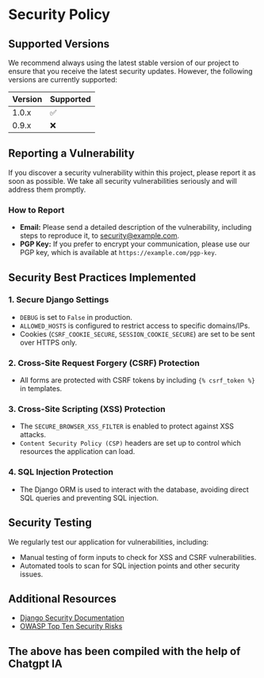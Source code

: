 # Security Policy

## Supported Versions

We recommend always using the latest stable version of our project to ensure that you receive the latest security updates. However, the following versions are currently supported:

| Version | Supported          |
| ------- | ------------------ |
| 1.0.x   | :white_check_mark: |
| 0.9.x   | :x:                |

## Reporting a Vulnerability

If you discover a security vulnerability within this project, please report it as soon as possible. We take all security vulnerabilities seriously and will address them promptly.

### How to Report

- **Email:** Please send a detailed description of the vulnerability, including steps to reproduce it, to [security@example.com](mailto:security@example.com).
- **PGP Key:** If you prefer to encrypt your communication, please use our PGP key, which is available at `https://example.com/pgp-key`.

## Security Best Practices Implemented

### 1. Secure Django Settings
- `DEBUG` is set to `False` in production.
- `ALLOWED_HOSTS` is configured to restrict access to specific domains/IPs.
- Cookies (`CSRF_COOKIE_SECURE`, `SESSION_COOKIE_SECURE`) are set to be sent over HTTPS only.

### 2. Cross-Site Request Forgery (CSRF) Protection
- All forms are protected with CSRF tokens by including `{% csrf_token %}` in templates.

### 3. Cross-Site Scripting (XSS) Protection
- The `SECURE_BROWSER_XSS_FILTER` is enabled to protect against XSS attacks.
- `Content Security Policy (CSP)` headers are set up to control which resources the application can load.

### 4. SQL Injection Protection
- The Django ORM is used to interact with the database, avoiding direct SQL queries and preventing SQL injection.

## Security Testing

We regularly test our application for vulnerabilities, including:
- Manual testing of form inputs to check for XSS and CSRF vulnerabilities.
- Automated tools to scan for SQL injection points and other security issues.

## Additional Resources

- [Django Security Documentation](https://docs.djangoproject.com/en/stable/topics/security/)
- [OWASP Top Ten Security Risks](https://owasp.org/www-project-top-ten/)

## The above has been compiled with the help of Chatgpt IA